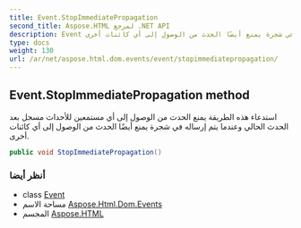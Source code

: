 ```yaml
---
title: Event.StopImmediatePropagation
second_title: Aspose.HTML لمرجع .NET API
description: Event طريقة. استدعاء هذه الطريقة يمنع الحدث من الوصول إلى أي مستمعين للأحداث مسجل بعد الحدث الحالي وعندما يتم إرساله في شجرة يمنع أيضًا الحدث من الوصول إلى أي كائنات أخرى.
type: docs
weight: 130
url: /ar/net/aspose.html.dom.events/event/stopimmediatepropagation/
---
```

## Event.StopImmediatePropagation method

استدعاء هذه الطريقة يمنع الحدث من الوصول إلى أي مستمعين للأحداث مسجل بعد الحدث الحالي وعندما يتم إرساله في شجرة يمنع أيضًا الحدث من الوصول إلى أي كائنات أخرى.

```csharp
public void StopImmediatePropagation()
```

### أنظر أيضا

* class [Event](../)
* مساحة الاسم [Aspose.Html.Dom.Events](../../event/)
* المجسم [Aspose.HTML](../../../)


